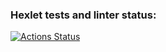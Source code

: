 ### Hexlet tests and linter status:
[![Actions Status](https://github.com/Nurzhan2023/python-project-52/actions/workflows/hexlet-check.yml/badge.svg)](https://github.com/Nurzhan2023/python-project-52/actions)